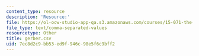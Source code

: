```yaml
---
content_type: resource
description: 'Resource:'
file: https://ol-ocw-studio-app-qa.s3.amazonaws.com/courses/15-071-the-analytics-edge-spring-2017/7ec8d2c9bb53ed9f946c98e5f6c9bff2_gerber.csv
file_type: text/comma-separated-values
resourcetype: Other
title: gerber.csv
uid: 7ec8d2c9-bb53-ed9f-946c-98e5f6c9bff2
---
```

